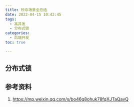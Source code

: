 ```yaml
---
title: 秒杀场景全总结
date: 2022-04-15 10:42:45
tags:
  - 高并发
  - 分布式锁
categories:
  - 后端开发
toc: true

---
```


## 分布式锁

## 参考资料

1. https://mp.weixin.qq.com/s/bo46q8ohuk78fqXJTaQavQ